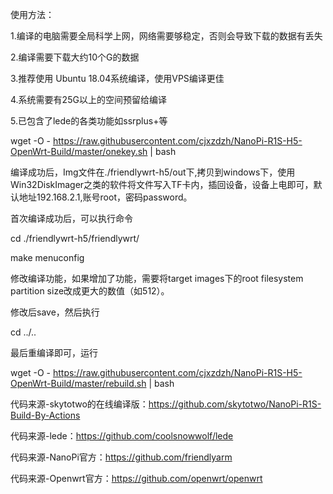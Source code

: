 使用方法：

1.编译的电脑需要全局科学上网，网络需要够稳定，否则会导致下载的数据有丢失

2.编译需要下载大约10个G的数据

3.推荐使用 Ubuntu 18.04系统编译，使用VPS编译更佳

4.系统需要有25G以上的空间预留给编译

5.已包含了lede的各类功能如ssrplus+等

wget -O - https://raw.githubusercontent.com/cjxzdzh/NanoPi-R1S-H5-OpenWrt-Build/master/onekey.sh | bash

编译成功后，Img文件在./friendlywrt-h5/out下,拷贝到windows下，使用Win32DiskImager之类的软件将文件写入TF卡内，插回设备，设备上电即可，默认地址192.168.2.1,账号root，密码password。

首次编译成功后，可以执行命令

cd ./friendlywrt-h5/friendlywrt/

make menuconfig

修改编译功能，如果增加了功能，需要将target images下的root filesystem partition size改成更大的数值（如512）。

修改后save，然后执行

cd ../..

最后重编译即可，运行

wget -O - https://raw.githubusercontent.com/cjxzdzh/NanoPi-R1S-H5-OpenWrt-Build/master/rebuild.sh | bash



代码来源-skytotwo的在线编译版：https://github.com/skytotwo/NanoPi-R1S-Build-By-Actions

代码来源-lede：https://github.com/coolsnowwolf/lede

代码来源-NanoPi官方：https://github.com/friendlyarm

代码来源-Openwrt官方：https://github.com/openwrt/openwrt

